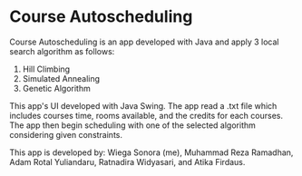 # Course Autoscheduling

Course Autoscheduling is an app developed with Java and apply 3 local search algorithm as follows: 
1. Hill Climbing
2. Simulated Annealing
3. Genetic Algorithm

This app's UI developed with Java Swing. The app read a .txt file which includes courses time, rooms available, and the credits for each courses. The app then begin scheduling with one of the selected algorithm considering given constraints. 

This app is developed by: Wiega Sonora (me), Muhammad Reza Ramadhan, Adam Rotal Yuliandaru, Ratnadira Widyasari, and Atika Firdaus.
